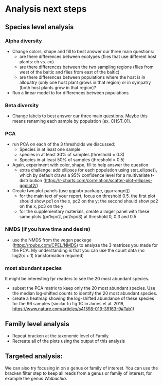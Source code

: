 # Analysis next steps

## Species level analysis

### Alpha diversity

- Change colors, shape and fill to best answer our three main questions:
  - are there differences between ecotypes (flies that use different host plants: ch vs. co)
  - are there differences between the two sampling regions (flies from west of the baltic and flies from east of the baltic)
  - are there differences between populations where the host is in allopatry (only one host plant grows in that region) or in sympatry (both host plants grow in that region)?
- Run a linear model to for differences between populations

### Beta diversity 

- Change labels to best answer our three main questions. Maybe this means renaming each sample by population (ex. CHST_01). 

### PCA

- run PCA on each of the 3 thresholds we discussed:
  - Species in at least one sample
  - species in at least 30% of samples (threshold = 0.3)
  - Species in at least 50% of samples (threshold = 0.5)
- Again, experiment with color, shape, fill to help answer the question
  - extra challenge: add ellipses for each population using stat_ellipse(), which by default draws a 95% confidence level for a multivariate t-distribution (https://r-charts.com/correlation/scatter-plot-ellipses-ggplot2/)
- Create two plot panels (use ggpubr package, ggarrange())
  - for the main text of your report, focus on threshold 0.5. the first plot should show pc1 on the x, pc2 on the y; the second should show pc2 on the x, pc3 on the y
  - for the supplementary materials, create a larger panel with these same plots (pc1vpc2, pc2vpc3) at threshold 0, 0.3 and 0.5
  
### NMDS (if you have time and desire)
- use the NMDS from the vegan package (https://rpubs.com/CPEL/NMDS) to analyze the 3 matrices you made for the PCA. My understanding is that you can use the count data (no log2(x + 1) transformation required)

### most abundant species
It might be interesting fpr readers to see the 20 most abundant species. 

- subset the PCA matrix to keep only the 20 most abundant species. Use the median log-shifted counts to identify the 20 most abundant species.  
- create a heatmap showing the log-shifted abundance of these species for the 96 samples (similar to fig 1C in Jones et al. 2019, https://www.nature.com/articles/s41598-019-39163-9#Tab1) 

## Family level analysis

- Repeat bracken at the taxonomic level of Family. 
- Recreate all of the plots using the output of this analysis

## Targeted analysis: 
We can also try focusing in on a genus or family of interest. You can use the bracken filter step to keep all reads from a genus or family of interest, for example the genus _Wolbachia_. 


